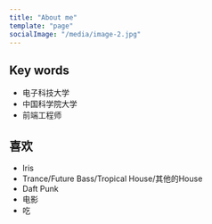 ```yaml
---
title: "About me"
template: "page"
socialImage: "/media/image-2.jpg"
---
```


## Key words

- 电子科技大学
- 中国科学院大学
- 前端工程师

## 喜欢

- Iris
- Trance/Future Bass/Tropical House/其他的House
- Daft Punk
- 电影
- 吃
